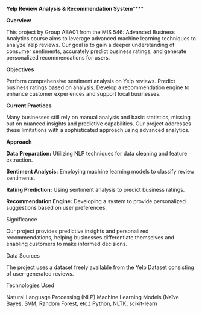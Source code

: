 **Yelp Review Analysis & Recommendation System******

**Overview**

This project by Group ABA01 from the MIS 546: Advanced Business Analytics course aims to leverage advanced machine learning techniques to analyze Yelp reviews. Our goal is to gain a deeper understanding of consumer sentiments, accurately predict business ratings, and generate personalized recommendations for users.

**Objectives**

Perform comprehensive sentiment analysis on Yelp reviews.
Predict business ratings based on analysis.
Develop a recommendation engine to enhance customer experiences and support local businesses.

**Current Practices**

Many businesses still rely on manual analysis and basic statistics, missing out on nuanced insights and predictive capabilities. Our project addresses these limitations with a sophisticated approach using advanced analytics.

**Approach**

**Data Preparation:** Utilizing NLP techniques for data cleaning and feature extraction.

**Sentiment Analysis:** Employing machine learning models to classify review sentiments.

**Rating Prediction:** Using sentiment analysis to predict business ratings.

**Recommendation Engine:** Developing a system to provide personalized suggestions based on user preferences.

Significance

Our project provides predictive insights and personalized recommendations, helping businesses differentiate themselves and enabling customers to make informed decisions.

Data Sources

The project uses a dataset freely available from the Yelp Dataset consisting of user-generated reviews.

Technologies Used

Natural Language Processing (NLP)
Machine Learning Models (Naïve Bayes, SVM, Random Forest, etc.)
Python, NLTK, scikit-learn
